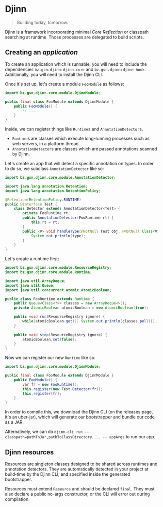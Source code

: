 # Djinn

> Building today, tomorrow.

Djinn is a framework incorporating minimal *Core Reflection* or classpath searching at runtime.
Those processes are delegated to build scripts.

## Creating an *application*

To create an application which is runnable, you will need to include the dependencies
`bz.gsn.djinn:djinn-core` and `bz.gsn.djinn:djinn-hook`. Additionally, you will need to
install the Djinn CLI.

Once it's set up, let's create a module `FooModule` as follows:

```java
import bz.gsn.djinn.core.module.DjinnModule;

public final class FooModule extends DjinnModule {
	public FooModule() {
		// ...
	}
}
```

Inside, we can register things like `Runtime`s and `AnnotationDetector`s.

- `Runtime`s are classes which execute long-running processes such as web servers, in a platform thread.
- `AnnotationDetector`s are classes which are passed annotations scanned by Djinn.

Let's create an app that will detect a specific annotation on types. In order to do so,
we subclass `AnnotationDetector` like so:

```java
import bz.gsn.djinn.core.module.AnnotationDetector;

import java.lang.annotation.Retention;
import java.lang.annotation.RetentionPolicy;

@Retention(RetentionPolicy.RUNTIME)
public @interface Test {
	class Detector extends AnnotationDetector<Test> {
		private FooRuntime rt;
		public AnnotationDetector(FooRuntime rt) {
			this.rt = rt;
        }
		public <V> void handleType(@NotNull Test obj, @NotNull Class<V> type, @NotNull ResourceRegistry resourceRegistry) {
            System.out.println(type);
        }
    }
}
```

Let's create a runtime first:

```java
import bz.gsn.djinn.core.module.ResourceRegistry;
import bz.gsn.djinn.core.module.Runtime;

import java.util.ArrayDeque;
import java.util.Queue;
import java.util.concurrent.atomic.AtomicBoolean;

public class FooRuntime extends Runtime {
	public Queue<Class<?>> classes = new ArrayDeque<>();
	private AtomicBoolean atomicBoolean = new AtomicBoolean(true);

	public void run(ResourceRegistry ignore) {
		while(atomicBoolean.get()) System.out.println(classes.poll());
	}
	
	public void stop(ResourceRegistry ignore) {
		atomicBoolean.set(false);
    }
}
```

Now we can register our new `Runtime` like so:
```java
import bz.gsn.djinn.core.module.DjinnModule;

public final class FooModule extends DjinnModule {
	public FooModule() {
		var fr = new FooRuntime();
		this.register(new Test.Detector(fr));
		this.register(fr);
	}
}
```

In order to compile this, we download the Djinn CLI (on the releases page, it's an uber-jar), which will
generate our bootstrapper and bundle our code as a JAR.

Alternatively, we can do `djinn-cli run --classpath=pathToJar,pathToClassDirectory,... -- appArgs` to run
our app.

## Djinn resources

Resources are singleton classes designed to be shared across runtimes and annotation detectors.
They are automatically detected in your project at build-time by the Djinn CLI, and specified
inside the generated bootstrapper.

Resources must extend `Resource` and should be declared `final`. They must also declare a public no-args
constructor, or the CLI will error out during compilation.